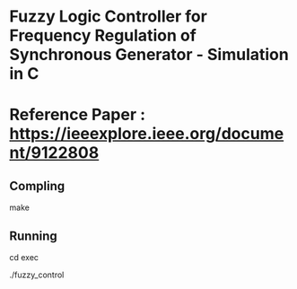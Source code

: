 # Fuzzy Logic Controller for Frequency Regulation of Synchronous Generator - Simulation in C

# Reference Paper : https://ieeexplore.ieee.org/document/9122808

## Compling
  make
  
## Running 
  cd exec
  
  ./fuzzy_control
